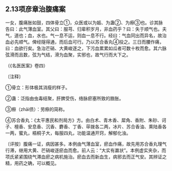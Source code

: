 ## 2.13项彦章治腹痛案

一女，腹痛胀如鼓，四体骨立①，众医或以为娠、为蛊②、为瘵③也。诊其脉告曰：此气薄血室。其父曰：服芎、归辈积岁月，非血药乎？曰：失于顺气也。夫气，道也；血，水也。气一息不运，则血一息不行。经曰：气血同出而异名，故治血必先顺气。俾经隧得通，而后血可行。乃以苏合香丸④投之。三日而腰作痛，曰：血欲行矣。急治芒硝、大黄峻逐之，下污血累累如瓜者可数十枚而愈。其六脉弦滑而且数，弦为气结，滑为血聚，实邪也，故气行而大下之。

（《名医医案》卷四）

〔注释〕

①骨立：形体极其消瘦的样子。

②蛊：泛指由虫毒结聚，肝脾受伤，络脉瘀塞所致的臌胀。

③瘵（zhāi债）：劳瘵的简称。

④苏合香丸：《太平惠民和剂局方》方。由白术、青木香、犀角、香附、朱砂、诃子、檀香、安息香、沉香、麝香、丁香、荜拨各二两，冰片、苏合香油、熏陆香各一两，蜜丸，梧桐子大，每服四丸，功能温通开窍，解郁化浊。

〔评按〕腹痛一证，病因甚多。本例由气薄血室，瘀血作痛，故先用苏合香丸理气行滞，继用大黄、芒硝峻逐瘀血而愈。前人云：“大实有羸状”。本例虚实夹杂，而项氏紧紧围绕气滞血瘀之病机施治。瘀血去而新血生，病邪去而正气安。其辨证之精，用药之确，可以概见。
